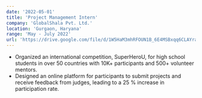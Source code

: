 ```yaml
---
date: '2022-05-01'
title: 'Project Management Intern'
company: 'GlobalShala Pvt. Ltd.'
location: 'Gurgaon, Haryana'
range: 'May - July 2022'
url: 'https://drive.google.com/file/d/1W5HaM3mhRFOUN1B_6E4MSBxqq6CLAYra/view?usp=sharing'
---
```


- Organized an international competition, SuperHeroU, for high school students in over 50 countries with 10K+ participants and 500+ volunteer mentors.
- Designed an online platform for participants to submit projects and receive feedback from judges, leading to a 25 % increase in participation rate.

